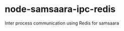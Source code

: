 node-samsaara-ipc-redis
=======================

Inter process communication using Redis for samsaara
